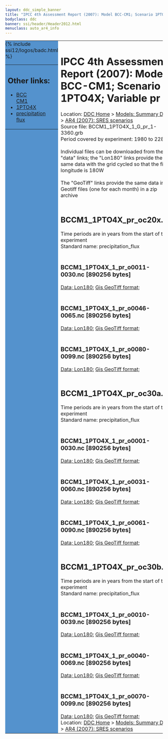 ```yaml
---
layout: ddc_simple_banner
title: "IPCC 4th Assessment Report (2007): Model BCC-CM1; Scenario 1PTO4X; Variable pr"
bodyclass: ddc
banner: ssi/header/Header2012.html
menuclass: auto_ar4_info
---
```



<table width="100%" border="0" cellspacing="0" cellpadding="0" style="border-collapse: collapse;">
<tr style="margin:0;padding:0;border:0;">
<td style="margin:0;padding:0;border:0;height:1pt;width:150pt;background:#5492CD;" valign="top" >

<div id="lh-col2" class="auto_ar4_info">
<table class="menumain" bgcolor="#5492CD" cellspacing="0" width="100%" border="0">
<tr><td>
<h2> Other links:</h2>
<ul>
<li><a href="/auto/ar4/model-BCC-CM1.html">BCC<br/>CM1</a></li>
<li><a href="/auto/ar4/scenario-1PTO4X.html">1PTO4X</a></li>
<li><a href="/auto/ar4/var-precipitation_flux.html">precipitation flux</a></li>
</ul>
</td></tr>
{% include ssi12/logos/badc.html %}
</table>
</div>
</td>
<td><h1>IPCC 4th Assessment Report (2007): Model BCC-CM1; Scenario 1PTO4X; Variable pr</h1>

<!-- Breadcrumb1 -->
<div id="breadcrumb1" align="left">
Location: <a href="/index.html">DDC Home</a> > <a href="/sim/gcm_clim/">Models: Summary Data</a>
> <a href="/sim/gcm_clim/SRES_AR4/index.html">AR4 (2007): SRES scenarios</a>
</div>
<!-- End of Breadcrumb1 -->Source file: BCCM1_1PTO4X_1_G_pr_1-3360.grb
<br/>
Period covered by experiment: 1980 to 2280<br/>
<br/>Individual files can be downloaded from the "data" links; the "Lon180" links provide the same data
         with the grid cycled so that the first longitude is 180W<br/>
<br/>The "GeoTiff" links provide the same data in 12 Geotiff files (one for each month)
          in a zip archive<br/>
<br/><h2>BCCM1_1PTO4X_pr_oc20x.tar</h2>
Time periods are in years from the start of the experiment<br/>
Standard name: precipitation_flux<br>
<br/><h3>BCCM1_1PTO4X_1_pr_o0011-0030.nc [890256 bytes]</h3>
<a href="http://apps.ipcc-data.org/cgi-bin/downl/ar4_nc/pr/BCCM1_1PTO4X_1_pr_o0011-0030.nc">Data; </a><a href="http://apps.ipcc-data.org/cgi-bin/downl/ar4_nc/pr/BCCM1_1PTO4X_1_pr_o0011-0030.cyto180.nc"> Lon180</a>; <a href="/cgi-bin/downl/ar4_tif/pr/BCCM1_1PTO4X_1_pr_o0011-0030.zip">Gis GeoTiff format; </a><br/>
<br/><h3>BCCM1_1PTO4X_1_pr_o0046-0065.nc [890256 bytes]</h3>
<a href="http://apps.ipcc-data.org/cgi-bin/downl/ar4_nc/pr/BCCM1_1PTO4X_1_pr_o0046-0065.nc">Data; </a><a href="http://apps.ipcc-data.org/cgi-bin/downl/ar4_nc/pr/BCCM1_1PTO4X_1_pr_o0046-0065.cyto180.nc"> Lon180</a>; <a href="/cgi-bin/downl/ar4_tif/pr/BCCM1_1PTO4X_1_pr_o0046-0065.zip">Gis GeoTiff format; </a><br/>
<br/><h3>BCCM1_1PTO4X_1_pr_o0080-0099.nc [890256 bytes]</h3>
<a href="http://apps.ipcc-data.org/cgi-bin/downl/ar4_nc/pr/BCCM1_1PTO4X_1_pr_o0080-0099.nc">Data; </a><a href="http://apps.ipcc-data.org/cgi-bin/downl/ar4_nc/pr/BCCM1_1PTO4X_1_pr_o0080-0099.cyto180.nc"> Lon180</a>; <a href="/cgi-bin/downl/ar4_tif/pr/BCCM1_1PTO4X_1_pr_o0080-0099.zip">Gis GeoTiff format; </a><br/>
<br/><h2>BCCM1_1PTO4X_pr_oc30a.tar</h2>
Time periods are in years from the start of the experiment<br/>
Standard name: precipitation_flux<br>
<br/><h3>BCCM1_1PTO4X_1_pr_o0001-0030.nc [890256 bytes]</h3>
<a href="http://apps.ipcc-data.org/cgi-bin/downl/ar4_nc/pr/BCCM1_1PTO4X_1_pr_o0001-0030.nc">Data; </a><a href="http://apps.ipcc-data.org/cgi-bin/downl/ar4_nc/pr/BCCM1_1PTO4X_1_pr_o0001-0030.cyto180.nc"> Lon180</a>; <a href="/cgi-bin/downl/ar4_tif/pr/BCCM1_1PTO4X_1_pr_o0001-0030.zip">Gis GeoTiff format; </a><br/>
<br/><h3>BCCM1_1PTO4X_1_pr_o0031-0060.nc [890256 bytes]</h3>
<a href="http://apps.ipcc-data.org/cgi-bin/downl/ar4_nc/pr/BCCM1_1PTO4X_1_pr_o0031-0060.nc">Data; </a><a href="http://apps.ipcc-data.org/cgi-bin/downl/ar4_nc/pr/BCCM1_1PTO4X_1_pr_o0031-0060.cyto180.nc"> Lon180</a>; <a href="/cgi-bin/downl/ar4_tif/pr/BCCM1_1PTO4X_1_pr_o0031-0060.zip">Gis GeoTiff format; </a><br/>
<br/><h3>BCCM1_1PTO4X_1_pr_o0061-0090.nc [890256 bytes]</h3>
<a href="http://apps.ipcc-data.org/cgi-bin/downl/ar4_nc/pr/BCCM1_1PTO4X_1_pr_o0061-0090.nc">Data; </a><a href="http://apps.ipcc-data.org/cgi-bin/downl/ar4_nc/pr/BCCM1_1PTO4X_1_pr_o0061-0090.cyto180.nc"> Lon180</a>; <a href="/cgi-bin/downl/ar4_tif/pr/BCCM1_1PTO4X_1_pr_o0061-0090.zip">Gis GeoTiff format; </a><br/>
<br/><h2>BCCM1_1PTO4X_pr_oc30b.tar</h2>
Time periods are in years from the start of the experiment<br/>
Standard name: precipitation_flux<br>
<br/><h3>BCCM1_1PTO4X_1_pr_o0010-0039.nc [890256 bytes]</h3>
<a href="http://apps.ipcc-data.org/cgi-bin/downl/ar4_nc/pr/BCCM1_1PTO4X_1_pr_o0010-0039.nc">Data; </a><a href="http://apps.ipcc-data.org/cgi-bin/downl/ar4_nc/pr/BCCM1_1PTO4X_1_pr_o0010-0039.cyto180.nc"> Lon180</a>; <a href="/cgi-bin/downl/ar4_tif/pr/BCCM1_1PTO4X_1_pr_o0010-0039.zip">Gis GeoTiff format; </a><br/>
<br/><h3>BCCM1_1PTO4X_1_pr_o0040-0069.nc [890256 bytes]</h3>
<a href="http://apps.ipcc-data.org/cgi-bin/downl/ar4_nc/pr/BCCM1_1PTO4X_1_pr_o0040-0069.nc">Data; </a><a href="http://apps.ipcc-data.org/cgi-bin/downl/ar4_nc/pr/BCCM1_1PTO4X_1_pr_o0040-0069.cyto180.nc"> Lon180</a>; <a href="/cgi-bin/downl/ar4_tif/pr/BCCM1_1PTO4X_1_pr_o0040-0069.zip">Gis GeoTiff format; </a><br/>
<br/><h3>BCCM1_1PTO4X_1_pr_o0070-0099.nc [890256 bytes]</h3>
<a href="http://apps.ipcc-data.org/cgi-bin/downl/ar4_nc/pr/BCCM1_1PTO4X_1_pr_o0070-0099.nc">Data; </a><a href="http://apps.ipcc-data.org/cgi-bin/downl/ar4_nc/pr/BCCM1_1PTO4X_1_pr_o0070-0099.cyto180.nc"> Lon180</a>; <a href="/cgi-bin/downl/ar4_tif/pr/BCCM1_1PTO4X_1_pr_o0070-0099.zip">Gis GeoTiff format; </a><br/>
<!-- Breadcrumb2 -->
<div id="breadcrumb2" align="left">
Location: <a href="/index.html">DDC Home</a> > <a href="/sim/gcm_clim/">Models: Summary Data</a>
> <a href="/sim/gcm_clim/SRES_AR4/index.html">AR4 (2007): SRES scenarios</a>
</div>
<!-- End of Breadcrumb2 --></td></tr></table>
